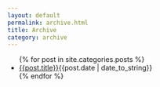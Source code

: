 ```yaml
---
layout: default
permalink: archive.html
title: Archive
category: archive
---
```


<ul class="unstyled archive">
{% for post in site.categories.posts %}
  <li><a href="{{post.url}}">{{post.title}}</a><span class="post-date-archive">{{post.date | date_to_string}} </span></li>
{% endfor %}
</ul>
